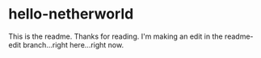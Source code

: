 # hello-netherworld
This is the readme. Thanks for reading.
I'm making an edit in the readme-edit branch...right here...right now.
